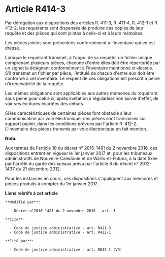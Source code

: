 # Article R414-3

Par dérogation aux dispositions des articles R. 411-3, R. 411-4, R. 412-1 et R. 412-2, les requérants sont dispensés de
produire des copies de leur requête et des pièces qui sont jointes à celle-ci et à leurs mémoires. 

Les pièces jointes sont présentées conformément à l'inventaire qui en est dressé. 

Lorsque le requérant transmet, à l'appui de sa requête, un fichier unique comprenant plusieurs pièces, chacune d'entre elles
doit être répertoriée par un signet la désignant conformément à l'inventaire mentionné ci-dessus. S'il transmet un fichier
par pièce, l'intitulé de chacun d'entre eux doit être conforme à cet inventaire. Le respect de ces obligations est prescrit à
peine d'irrecevabilité de la requête. 

Les mêmes obligations sont applicables aux autres mémoires du requérant, sous peine pour celui-ci, après invitation à
régulariser non suivie d'effet, de voir ses écritures écartées des débats. 

Si les caractéristiques de certaines pièces font obstacle à leur communication par voie électronique, ces pièces sont
transmises sur support papier, dans les conditions prévues par l'article R. 412-2. L'inventaire des pièces transmis par voie
électronique en fait mention.

**Nota:**

Aux termes de l'article 10 du décret n° 2016-1481 du 2 novembre 2016, ces dispositions entrent en vigueur le 1er janvier 2017
et, pour les tribuneaux administratifs de Nouvelle-Calédonie et de Wallis-et-Futuna, à la date fixée par l'arrêté du garde
des sceaux prévu par l'article 6 du décret n° 2012-1437 du 21 décembre 2012.

Pour les instances en cours, ces dispositions s'appliquent aux mémoires et pièces produits à compter du 1er janvier 2017.

**Liens relatifs à cet article**

	**Modifié par**:

	  - Décret n°2016-1481 du 2 novembre 2016 - art. 3

	**Cite**:

	  - Code de justice administrative - art. R411-3
	  - Code de justice administrative - art. R412-1

	**Cité par**:

	  - Code de justice administrative - art. R632-1 (VD)
